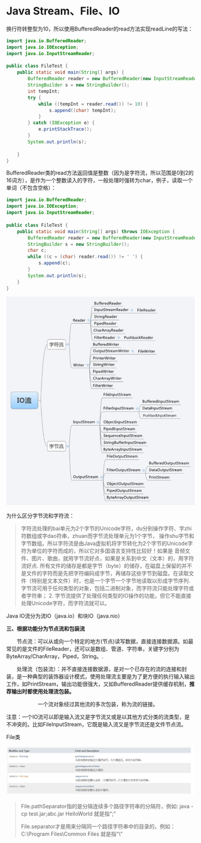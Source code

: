 # Java Stream、File、IO

换行符转整型为10，所以使用BufferedReader的read方法实现readLine的写法：

```java
import java.io.BufferedReader;
import java.io.IOException;
import java.io.InputStreamReader;

public class FileTest {
    public static void main(String[] args) {
        BufferedReader reader = new BufferedReader(new InputStreamReader(System.in));
        StringBuilder s = new StringBuilder();
        int tempInt;
        try {
            while ((tempInt = reader.read()) != 10) {
                s.append((char) tempInt);
            }
        } catch (IOException e) {
            e.printStackTrace();
        }
        System.out.println(s);

    }
}
```

BufferedReader类的read方法返回值是整数（因为是字符流，所以范围是0到2的16词方），是作为一个整数读入的字符，一般处理时强转为char，例子，读取一个单词（不包含空格）：

```java
import java.io.BufferedReader;
import java.io.IOException;
import java.io.InputStreamReader;

public class FileTest {
    public static void main(String[] args) throws IOException {
        BufferedReader reader = new BufferedReader(new InputStreamReader(System.in));
        StringBuilder s = new StringBuilder();
        char c;
        while ((c = (char) reader.read()) != ' ') {
            s.append(c);
        }
        System.out.println(s);
    }
}
```

![image-20210210195541058](img/image-20210210195541058.png)

为什么区分字节流和字符流：

> 字符流处理的bai单元为2个字节的Unicode字符，du分别操作字符、字zhi符数组或字dao符串，zhuan而字节流处理单元为1个字节， 操作shu字节和字节数组。所以字符流是由Java虚拟机将字节转化为2个字节的Unicode字符为单位的字符而成的，所以它对多国语言支持性比较好！如果是 音频文件、图片、歌曲，就用字节流好点，如果是关系到中文（文本）的，用字符流好点.
> 所有文件的储存是都是字节（byte）的储存，在磁盘上保留的并不是文件的字符而是先把字符编码成字节，再储存这些字节到磁盘。在读取文件（特别是文本文件）时，也是一个字节一个字节地读取以形成字节序列.
> 字节流可用于任何类型的对象，包括二进制对象，而字符流只能处理字符或者字符串； 2. 字节流提供了处理任何类型的IO操作的功能，但它不能直接处理Unicode字符，而字符流就可以。

Java IO流分为流IO（java.io）和块IO（java.nio）

**三、根据功能分为节点流和包装流**

　　节点流：可以从或向一个特定的地方(节点)读写数据，直接连接数据源。如最常见的是文件的FileReader，还可以是数组、管道、字符串，关键字分别为ByteArray/CharArray，Piped，String。.

　　处理流（包装流）：并不直接连接数据源，是对一个已存在的流的连接和封装，是一种典型的装饰器设计模式，使用处理流主要是为了更方便的执行输入输出工作，如PrintStream，输出功能很强大，又如BufferedReader提供缓存机制，**推荐输出时都使用处理流包装。**

　　　　　　一个流对象经过其他流的多次包装，称为流的链接。

 注意：一个IO流可以即是输入流又是字节流又或是以其他方式分类的流类型，是不冲突的。比如FileInputStream，它既是输入流又是字节流还是文件节点流。



File类

![image-20210210210814075](img/image-20210210210814075.png)

> File.pathSeparator指的是分隔连续多个路径字符串的分隔符，例如:
> java  -cp  test.jar;abc.jar  HelloWorld
> 就是指“;”
>
> File.separator才是用来分隔同一个路径字符串中的目录的，例如：
> C:\Program Files\Common Files
> 就是指“\”